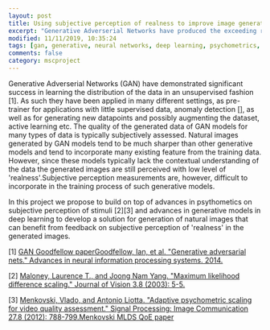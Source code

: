 ```yaml
---
layout: post
title: Using subjective perception of realness to improve image generation 
excerpt: "Generative Adverserial Networks have produced the exceeding reality in image generation. Can we use methods from psychometrics to improve this even further?"
modified: 11/11/2019, 10:35:24
tags: [gan, generative, neural networks, deep learning, psychometrics, two-alternative forced-choice]
comments: false
category: mscproject
---
```


Generative Adverserial Networks (GAN) have demonstrated significant success in learning the distribution of the data in an unsupervised fashion [1]. As such they have been applied in many different settings, as pre-trainer for applications with little supervised data, anomaly detection [], as well as for generating new datapoints and possibly augmenting the dataset, active learning etc.
The quality of the generated data of GAN models for many types of data is typically subjectively assessed. Natural images generated by GAN models tend to be much sharper than other generative models and tend to incorporate many existing feature from the training data. However, since these models typically lack the contextual understanding of the data the generated images are still perceived with low level of 'realness'.Subjective perception measurements are, however, difficult to incorporate in the training process of such generative models.

In this project we propose to build on top of advances in psythometics on subjective perception of stimuli [2][3] and advances in generative models in deep learning to develop a solution for generation of natural images that can benefit from feedback on subjective perception of 'realness' in the generated images. 

[1] [GAN Goodfellow paperGoodfellow, Ian, et al. "Generative adversarial nets." Advances in neural information processing systems. 2014.](http://papers.nips.cc/paper/5423-generative-adversarial-nets)

[2] [Maloney, Laurence T., and Joong Nam Yang. "Maximum likelihood difference scaling." Journal of Vision 3.8 (2003): 5-5.](http://jov.arvojournals.org/article.aspx?articleid=2192635)

[3] [Menkovski, Vlado, and Antonio Liotta. "Adaptive psychometric scaling for video quality assessment." Signal Processing: Image Communication 27.8 (2012): 788-799.Menkovski MLDS QoE paper](http://www.sciencedirect.com/science/article/pii/S0923596512000136)
